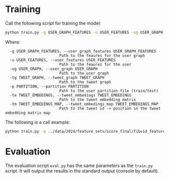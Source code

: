 # Training

Call the following script for training the model: 

```bash
python train.py -g USER_GRAPH_FEATURES -u USER_FEATURES -ug USER_GRAPH -tg TWEET_GRAPH -p PARTITION -te TWEET_EMBEDINGS -tm TWEET_EMBEDINGS_MAP
```

Where:

```
  -g USER_GRAPH_FEATURES, --user_graph_features USER_GRAPH_FEATURES
                        Path to the feaures for the user graph
  -u USER_FEATURES, --user_features USER_FEATURES
                        Path to the feaures for the user
  -ug USER_GRAPH, --user_graph USER_GRAPH
                        Path to the user graph
  -tg TWEET_GRAPH, --tweet_graph TWEET_GRAPH
                        Path to the tweet graph
  -p PARTITION, --partition PARTITION
                        Path to the user partition file (train/test)
  -te TWEET_EMBEDINGS, --tweet_embedings TWEET_EMBEDINGS
                        Path to the tweet embedding matrix
  -tm TWEET_EMBEDINGS_MAP, --tweet_embedings_map TWEET_EMBEDINGS_MAP
                        Path to the tweet id -> position in the tweet embedding matrix map
```

The following is a call example: 

```bash
python train.py -g ../data/2024/feature_sets/score_final/fibvid_features_tree__nn_score_final.pickle -u ../data/2024/feature_sets/score_final/fibvid_features_all_features_score_final.pickle -p ../data/users_profile_split_temporal.pickle -ug ../data/gg_users_full.gpickle -tg ../data/gg_tweets_full.gpickle -te ../data/bert_embs/pooler_output.npz -tm ../data/bert_embs/tweetId_pos.pickle

```

# Evaluation

The evaluation script `eval.py` has the same parameters as the `train.py` script. It will output the results in the standard output (console by default).